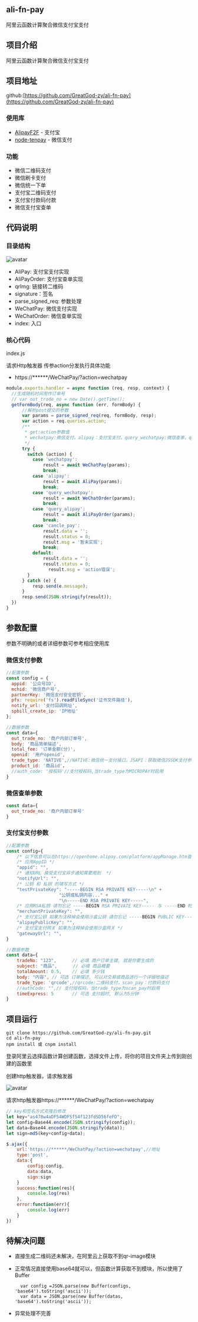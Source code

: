 ## ali-fn-pay
阿里云函数计算聚合微信支付宝支付

## 项目介绍
  阿里云函数计算聚合微信支付宝支付


## 项目地址
github:[https://github.com/GreatGod-zy/ali-fn-pay](https://github.com/GreatGod-zy/ali-fn-pay)
### 使用库

* [AlipayF2F](https://github.com/Srar/AlipayF2F) - 支付宝
* [node-tenpay](https://github.com/befinal/node-tenpay) - 微信支付

### 功能
* 微信二维码支付
* 微信刷卡支付
* 微信统一下单
* 支付宝二维码支付
* 支付宝付款码付款
* 微信支付宝查单


   
## 代码说明

### 目录结构
![avatar](http://img.precip.cn/list.png)

* AliPay: 支付宝支付实现
* AliPayOrder: 支付宝查单实现
* qrImg: 链接转二维码
* signature：签名
* parse_signed_req: 参数处理
* WeChatPay: 微信支付实现
* WeChatOrder: 微信查单实现
* index: 入口

### 核心代码

index.js

请求Http触发器 传参action分发执行具体功能
* https://******/WeChatPay/?action=wechatpay
```javascript
module.exports.handler = async function (req, resp, context) {
  //生成随机时间用作订单号
  // var out_trade_no = new Date().getTime();
  getFormBody(req, async function (err, formBody) {
      //解析post提交的参数
      var params = parse_signed_req(req, formBody, resp);
      var action = req.queries.action;
      /**
       * get:action参数值
       * wechatpay:微信支付，alipay：支付宝支付，query_wechatpay:微信查单，query_alipay：支付宝查单，cancle_pay:取消支付
       */
      try {
        switch (action) {
          case 'wechatpay':
              result = await WeChatPay(params);
              break;
          case 'alipay':
              result = await AliPay(params);
              break;
          case 'query_wechatpay':
              result = await WeChatOrder(params);
              break;
          case 'query_alipay':
              result = await AliPayOrder(params);
              break;
          case 'cancle_pay':
              result.data = '';
              result.status = 0;
              result.msg = '暂未实现';
              break;
          default:
              result.data = '';
              result.status = 0;
                result.msg = 'action错误';
        }
      } catch (e) {
          resp.send(e.message);
      }
      resp.send(JSON.stringify(result));
  })
}
```
## 参数配置
参数不明确的或者详细参数可参考相应使用库
### 微信支付参数
```javascript
//配置参数
const config = {
  appid: '公众号ID',
  mchid: '微信商户号',
  partnerKey: '微信支付安全密钥',
  pfx: require('fs').readFileSync('证书文件路径'),
  notify_url: '支付回调网址',
  spbill_create_ip: 'IP地址'
};

//数据参数
const data={
  out_trade_no: '商户内部订单号',
  body: '商品简单描述',
  total_fee: '订单金额(分)',
  openid: '用户openid',
  trade_type: 'NATIVE',//NATIVE:微信统一支付接口，JSAPI：获取微信JSSDK支付参数(自动下单, 兼容小程序)，MICROPAY：刷卡支付，APP：暂未实现，MWEB(H5)：暂未实现
  product_id: '商品id'，
  //auth_code: '授权码'//支付授权码,当trade_type为MICROPAY时启用
}
```
### 微信查单参数
```javascript
const data={
  out_trade_no: '商户内部订单号'
}
```

### 支付宝支付参数
```javascript
//配置参数
const config={
    /* 以下信息可以在https://openhome.alipay.com/platform/appManage.htm查到, 不过merchantPrivateKey需要您自己生成 */
    /* 应用AppID */
    "appid": "",
    /* 通知URL 接受支付宝异步通知需要用到  */
    "notifyUrl": "",
    /* 公钥 和 私钥 的填写方式 */
    "testPrivateKey": "-----BEGIN RSA PRIVATE KEY-----\n" +
                    "公钥或私钥内容..." +
                    "\n-----END RSA PRIVATE KEY-----",
    /* 应用RSA私钥 请勿忘记 -----BEGIN RSA PRIVATE KEY----- 与 -----END RSA PRIVATE KEY-----  */
    "merchantPrivateKey": "",
    /* 支付宝公钥 如果为注释掉会使用沙盒公钥 请勿忘记 -----BEGIN PUBLIC KEY----- 与 -----END PUBLIC KEY----- */
    "alipayPublicKey": "",
    /* 支付宝支付网关 如果为注释掉会使用沙盒网关 */
    "gatewayUrl": "",
}

//数据参数
const data={
    tradeNo: "123",      // 必填 商户订单主键, 就是你要生成的
    subject: "商品",      // 必填 商品概要
    totalAmount: 0.5,    // 必填 多少钱
    body: "内容", // 可选 订单描述, 可以对交易或商品进行一个详细地描述
    trade_type: 'qrcode',//qrcode:二维码支付，scan_pay：付款码支付
    //authCode: "",// 支付授权码，当trade_type为scan_pay时启用
    timeExpress: 5       // 可选 支付超时, 默认为5分钟
}
```
 
    
## 项目运行
    git clone https://github.com/GreatGod-zy/ali-fn-pay.git
    cd ali-fn-pay
    npm install 或 cnpm install

    
登录阿里云选择函数计算创建函数，选择文件上传，将你的项目文件夹上传到刚创建的函数里
    
创建http触发器，请求触发器

![avatar](http://img.precip.cn/ali1.png)

请求http触发器https://******/WeChatPay/?action=wechatpay

```javascript
// key和签名方式克隆后修改
let key="as478w4aDF54WDFSf54f123fdSD56feFD";
let config=Base44.encode(JSON.stringify(config));
let data=Base44.encode(JSON.stringify(data));
let sign=md5(key+config+data);

$.ajax({
    url:'https://******/WeChatPay/?action=wechatpay',//地址
    type:'post',
    data:{
        config:config,
        data:data,
        sign:sign
    }
    success:function(res){
        console.log(res)
    },
    error:function(err){
        console.log(err)
    }
})

```

    

## 待解决问题

- 直接生成二维码还未解决，在阿里云上获取不到qr-image模块
- 正常情况直接使用base64就可以，但函数计算获取不到模块，所以使用了Buffer

        var config =JSON.parse(new Buffer(configs, 'base64').toString('ascii'));
        var data = JSON.parse(new Buffer(datas, 'base64').toString('ascii'));

- 异常处理不完善






